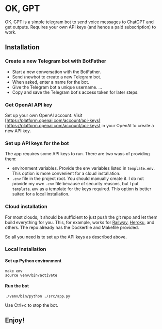 # OK, GPT
OK, GPT is a simple telegram bot to send voice messages to ChatGPT and get outputs. Requires your own API keys (and hence a paid subscription) to work.

## Installation
### Create a new Telegram bot with BotFather
- Start a new conversation with the BotFather.
- Send /newbot to create a new Telegram bot.
- When asked, enter a name for the bot.
- Give the Telegram bot a unique username. ...
- Copy and save the Telegram bot's access token for later steps.

### Get OpenAI API key
Set up your own OpenAI account. Visit [https://platform.openai.com/account/api-keys](https://platform.openai.com/account/api-keys) in your OpenAI to create a new API key.

### Set up API keys for the bot
The app requires some API keys to run. There are two ways of providing them:
- environment variables. Provide the env variables listed in `template.env`. This option is more convenient for a cloud installation.
- `.env` file in the project root. You should manually create it. I do not provide my own `.env` file because of security reasons, but I put `template.env` as a template for the keys required. This option is better suited for a local installation.

### Cloud installation
For most clouds, it should be sufficient to just push the git repo and let them build everything for you. This, for example, works for [Railway](https://railway.app/), [Heroku](https://www.heroku.com/), and others. The repo already has the Dockerfile and Makefile provided.

So all you need is to set up the API keys as described above.

### Local installation

#### Set up Python environment
```
make env
source venv/bin/activate
```

#### Run the bot
```
./venv/bin/python ./src/app.py
```

Use Ctrl+c to stop the bot.

## Enjoy!
